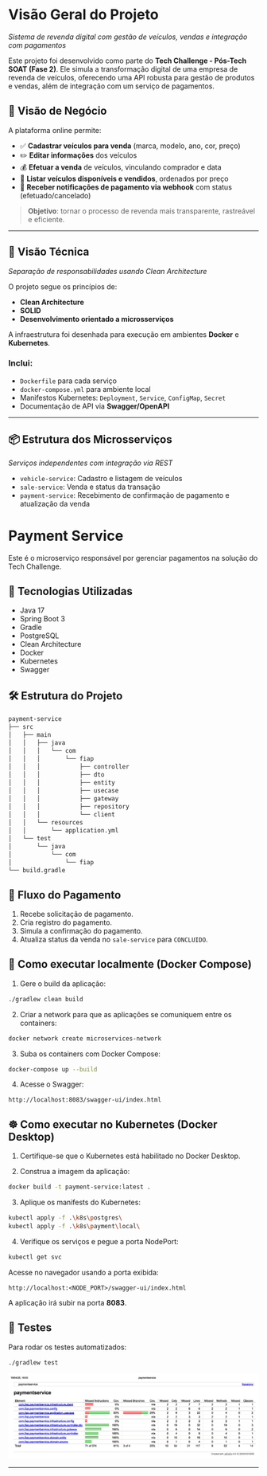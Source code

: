 
# Visão Geral do Projeto


*Sistema de revenda digital com gestão de veículos, vendas e integração com pagamentos*

Este projeto foi desenvolvido como parte do **Tech Challenge - Pós-Tech SOAT (Fase 2)**. Ele simula a transformação digital de uma empresa de revenda de veículos, oferecendo uma API robusta para gestão de produtos e vendas, além de integração com um serviço de pagamentos.

## 🎯 Visão de Negócio

A plataforma online permite:

- ✅ **Cadastrar veículos para venda** (marca, modelo, ano, cor, preço)
- ✏️ **Editar informações** dos veículos
- 💰 **Efetuar a venda** de veículos, vinculando comprador e data
- 📃 **Listar veículos disponíveis e vendidos**, ordenados por preço
- 🔄 **Receber notificações de pagamento via webhook** com status (efetuado/cancelado)

> **Objetivo**: tornar o processo de revenda mais transparente, rastreável e eficiente.

---

## 🧱 Visão Técnica

*Separação de responsabilidades usando Clean Architecture*

O projeto segue os princípios de:
- **Clean Architecture**
- **SOLID**
- **Desenvolvimento orientado a microsserviços**

A infraestrutura foi desenhada para execução em ambientes **Docker** e **Kubernetes**.

### Inclui:
- `Dockerfile` para cada serviço
- `docker-compose.yml` para ambiente local
- Manifestos Kubernetes: `Deployment`, `Service`, `ConfigMap`, `Secret`
- Documentação de API via **Swagger/OpenAPI**

---

## 📦 Estrutura dos Microsserviços

*Serviços independentes com integração via REST*

- `vehicle-service`: Cadastro e listagem de veículos
- `sale-service`: Venda e status da transação
- `payment-service`: Recebimento de confirmação de pagamento e atualização da venda




# Payment Service

Este é o microserviço responsável por gerenciar pagamentos na solução do Tech Challenge.

## 🚀 Tecnologias Utilizadas

- Java 17
- Spring Boot 3
- Gradle
- PostgreSQL
- Clean Architecture
- Docker
- Kubernetes
- Swagger

## 🛠️ Estrutura do Projeto

```
payment-service
├── src
│   ├── main
│   │   ├── java
│   │   │   └── com
│   │   │       └── fiap
│   │   │           ├── controller
│   │   │           ├── dto
│   │   │           ├── entity
│   │   │           ├── usecase
│   │   │           ├── gateway
│   │   │           ├── repository
│   │   │           └── client
│   │   └── resources
│   │       └── application.yml
│   └── test
│       └── java
│           └── com
│               └── fiap
└── build.gradle
```

## 🚦 Fluxo do Pagamento

1. Recebe solicitação de pagamento.
2. Cria registro do pagamento.
3. Simula a confirmação do pagamento.
4. Atualiza status da venda no `sale-service` para `CONCLUIDO`.

## 🚀 Como executar localmente (Docker Compose)

1. Gere o build da aplicação:

```bash
./gradlew clean build
```

2. Criar a network para que as aplicações se comuniquem entre os containers:


```bash
docker network create microservices-network
```

3. Suba os containers com Docker Compose:

```bash
docker-compose up --build
```

4. Acesse o Swagger:

```
http://localhost:8083/swagger-ui/index.html
```

## ☸️ Como executar no Kubernetes (Docker Desktop)

1. Certifique-se que o Kubernetes está habilitado no Docker Desktop.

2. Construa a imagem da aplicação:

```bash
docker build -t payment-service:latest .
```

3. Aplique os manifests do Kubernetes:

```bash
kubectl apply -f .\k8s\postgres\
kubectl apply -f .\k8s\payment\local\
```

4. Verifique os serviços e pegue a porta NodePort:

```bash
kubectl get svc
```

Acesse no navegador usando a porta exibida:

```
http://localhost:<NODE_PORT>/swagger-ui/index.html
```

A aplicação irá subir na porta **8083**.

## 🧪 Testes

Para rodar os testes automatizados:

```bash
./gradlew test
```
![Cobertura de Testes](images/Cobertura%20de%20Testes%20-%20payment-service.png)

---


